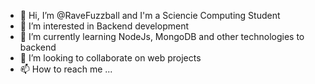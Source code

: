 - 👋 Hi, I’m @RaveFuzzball and I'm a Sciencie  Computing Student
- 👀 I’m interested in Backend development
- 🌱 I’m currently learning NodeJs, MongoDB and other technologies to backend
- 💞️ I’m looking to collaborate on web projects
- 📫 How to reach me ...

<!---
RaveFuzzball/RaveFuzzball is a ✨ special ✨ repository because its `README.md` (this file) appears on your GitHub profile.
You can click the Preview link to take a look at your changes.
--->
